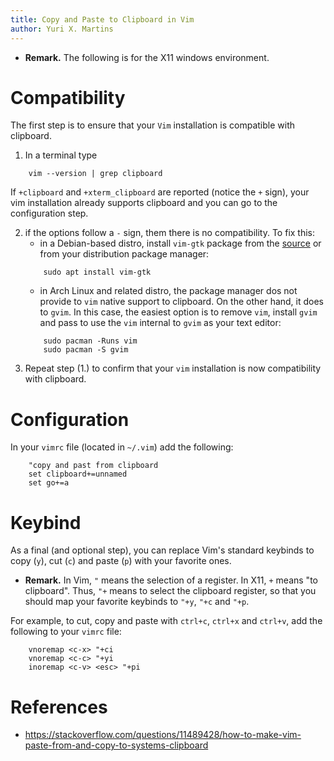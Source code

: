 ```yaml
---
title: Copy and Paste to Clipboard in Vim
author: Yuri X. Martins
---
```


* **Remark.** The following is for the X11 windows environment.

Compatibility
=================

The first step is to ensure that your `Vim` installation is compatible with clipboard.

1. In a terminal type
```
    vim --version | grep clipboard
```
If `+clipboard` and `+xterm_clipboard` are reported (notice the `+` sign), your vim installation already supports clipboard and you can go to the configuration step.

2. if the options follow a `-` sign, them there is no compatibility. To fix this:
    * in a Debian-based distro, install `vim-gtk` package from the [source](https://pkgs.org/download/vim-gtk3) or from your distribution package manager:
    ```
        sudo apt install vim-gtk
    ``` 
    * in Arch Linux and related distro, the package manager dos not provide to `vim` native support to clipboard. On the other hand, it does to `gvim`. In this case, the easiest option is to remove `vim`, install `gvim` and pass to use the `vim` internal to `gvim` as your text editor:
    ```
        sudo pacman -Runs vim
        sudo pacman -S gvim
    ```
3. Repeat step (1.) to confirm that your `vim` installation is now compatibility with clipboard. 

Configuration
================

In your `vimrc` file (located in `~/.vim`) add the following:
```
    "copy and past from clipboard
    set clipboard+=unnamed
    set go+=a
```

Keybind
==========

As a final (and optional step), you can replace Vim's standard keybinds to copy (`y`), cut (`c`) and paste (`p`) with your favorite ones.

* **Remark.** In Vim, `"` means the selection of a register. In X11, `+` means "to clipboard". Thus, `"+` means to select the clipboard register, so that you should map your favorite keybinds to `"+y`, `"+c` and `"+p`.

For example, to cut, copy and paste with `ctrl+c`, `ctrl+x` and `ctrl+v`, add the following to your `vimrc` file:
```
    vnoremap <c-x> "+ci
    vnoremap <c-c> "+yi
    inoremap <c-v> <esc> "+pi
```

References
==============

* https://stackoverflow.com/questions/11489428/how-to-make-vim-paste-from-and-copy-to-systems-clipboard 
